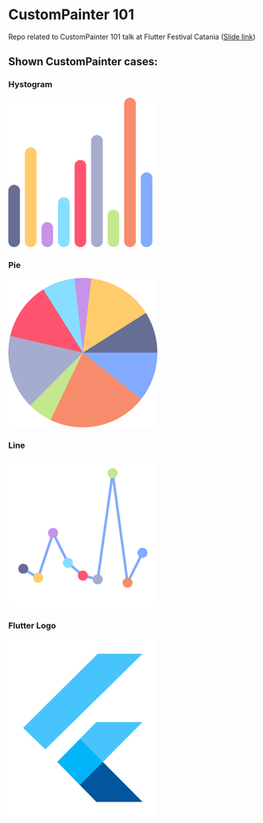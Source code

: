 # CustomPainter 101

Repo related to CustomPainter 101 talk at Flutter Festival Catania ([Slide link](https://docs.google.com/presentation/d/1MgaR0Oqe9pUTnA4khUgaTNRrgQ75iisjONiHbQXwALI/edit?usp=sharing))

## Shown CustomPainter cases:
### Hystogram
<img src="readme_images/hystogram.png" alt="drawing" width="300"/>

### Pie
<img src="readme_images/pie.png" alt="drawing" width="300"/>

### Line
<img src="readme_images/line.png" alt="drawing" width="300"/>

### Flutter Logo 
<img src="readme_images/flutter_logo.png" alt="drawing" width="300"/>
